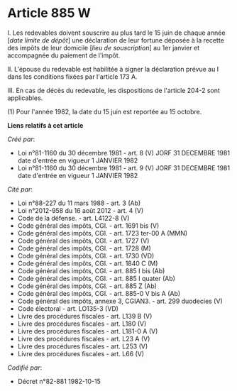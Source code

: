 # Article 885 W

I. Les redevables doivent souscrire au plus tard le 15 juin de chaque année [*date limite de dépôt*] une déclaration de leur
fortune déposée à la recette des impôts de leur domicile [*lieu de souscription*] au 1er janvier et accompagnée du paiement
de l'impôt.

II. L'épouse du redevable est habilitée à signer la déclaration prévue au I dans les conditions fixées par l'article 173 A.

III. En cas de décès du redevable, les dispositions de l'article 204-2 sont applicables.

(1) Pour l'année 1982, la date du 15 juin est reportée au 15 octobre.

**Liens relatifs à cet article**

_Créé par_:

  - Loi n°81-1160 du 30 décembre 1981 - art. 8 (V) JORF 31 DECEMBRE 1981 date d'entrée en vigueur 1 JANVIER 1982
  - Loi n°81-1160 du 30 décembre 1981 - art. 9 (V) JORF 31 DECEMBRE 1981 date d'entrée en vigueur 1 JANVIER 1982

_Cité par_:

  - Loi n°88-227 du 11 mars 1988 - art. 3 (Ab)
  - Loi n°2012-958 du 16 août 2012 - art. 4 (V)
  - Code de la défense. - art. L4122-8 (V)
  - Code général des impôts, CGI. - art. 1691 bis (V)
  - Code général des impôts, CGI. - art. 1723 ter-00 A (MMN)
  - Code général des impôts, CGI. - art. 1727 (V)
  - Code général des impôts, CGI. - art. 1728 (M)
  - Code général des impôts, CGI. - art. 1730 (VD)
  - Code général des impôts, CGI. - art. 1840 C (M)
  - Code général des impôts, CGI. - art. 885 I bis (Ab)
  - Code général des impôts, CGI. - art. 885 I quater (Ab)
  - Code général des impôts, CGI. - art. 885 Z (Ab)
  - Code général des impôts, CGI. - art. 885-0 V bis A (Ab)
  - Code général des impôts, annexe 3, CGIAN3. - art. 299 duodecies (V)
  - Code électoral - art. LO135-3 (VD)
  - Livre des procédures fiscales - art. L139 B (V)
  - Livre des procédures fiscales - art. L180 (V)
  - Livre des procédures fiscales - art. L181-0 A (V)
  - Livre des procédures fiscales - art. L23 A (V)
  - Livre des procédures fiscales - art. L253 (V)
  - Livre des procédures fiscales - art. L66 (V)

_Codifié par_:

  - Décret n°82-881 1982-10-15
